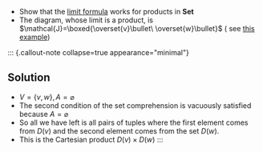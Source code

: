 - Show that the 
  [limit formula](/docs/math/propositions/limitformula.qmd) works for 
  products in **Set**
- The diagram, whose limit is a product, is 
  $\mathcal{J}=\boxed{\overset{v}\bullet\ \overset{w}\bullet}$ (
  see [this example](/docs/math/examples/prodlimit.qmd))


::: {.callout-note collapse=true appearance="minimal"}
## Solution

- $V=\{v,w\}, A=\varnothing$
- The second condition of the set comprehension is vacuously satisfied because
   $A = \varnothing$
- So all we have left is all pairs of tuples where the first element comes 
  from $D(v)$ and the second element comes from the set $D(w)$.
- This is the Cartesian product $D(v) \times D(w)$
:::
